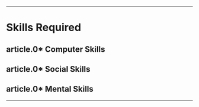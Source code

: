 ***

# Skills Required

## article.0* Computer Skills

## article.0* Social Skills

## article.0* Mental Skills

***
